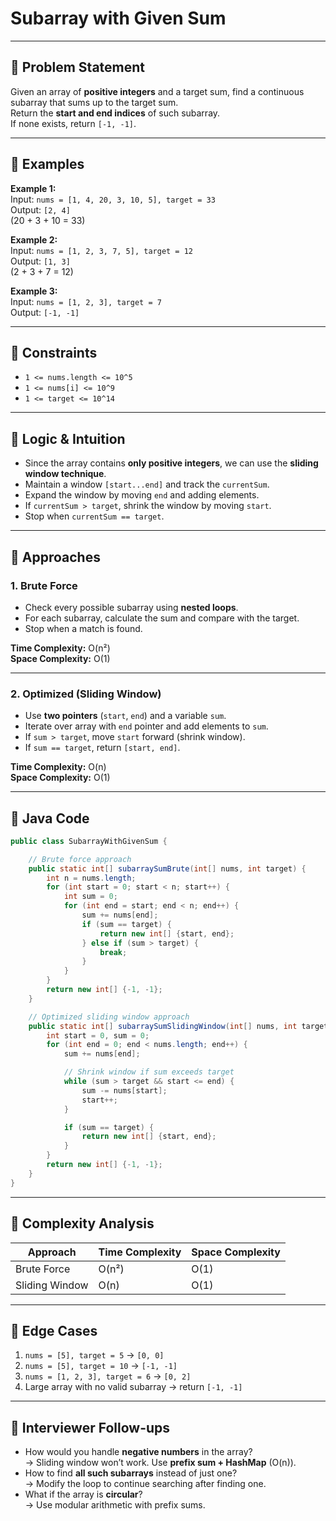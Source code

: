 # Subarray with Given Sum

---

## 🔹 Problem Statement
Given an array of **positive integers** and a target sum, find a continuous subarray that sums up to the target sum.  
Return the **start and end indices** of such subarray.  
If none exists, return `[-1, -1]`.

---

## 🔹 Examples
**Example 1:**  
Input: `nums = [1, 4, 20, 3, 10, 5], target = 33`  
Output: `[2, 4]`  
(20 + 3 + 10 = 33)

**Example 2:**  
Input: `nums = [1, 2, 3, 7, 5], target = 12`  
Output: `[1, 3]`  
(2 + 3 + 7 = 12)

**Example 3:**  
Input: `nums = [1, 2, 3], target = 7`  
Output: `[-1, -1]`

---

## 🔹 Constraints
- `1 <= nums.length <= 10^5`
- `1 <= nums[i] <= 10^9`
- `1 <= target <= 10^14`

---

## 🔹 Logic & Intuition
- Since the array contains **only positive integers**, we can use the **sliding window technique**.
- Maintain a window `[start...end]` and track the `currentSum`.
- Expand the window by moving `end` and adding elements.
- If `currentSum > target`, shrink the window by moving `start`.
- Stop when `currentSum == target`.

---

## 🔹 Approaches

### 1. Brute Force
- Check every possible subarray using **nested loops**.
- For each subarray, calculate the sum and compare with the target.
- Stop when a match is found.

**Time Complexity:** O(n²)  
**Space Complexity:** O(1)

---

### 2. Optimized (Sliding Window)
- Use **two pointers** (`start`, `end`) and a variable `sum`.
- Iterate over array with `end` pointer and add elements to `sum`.
- If `sum > target`, move `start` forward (shrink window).
- If `sum == target`, return `[start, end]`.

**Time Complexity:** O(n)  
**Space Complexity:** O(1)

---

## 🔹 Java Code

```java
public class SubarrayWithGivenSum {

    // Brute force approach
    public static int[] subarraySumBrute(int[] nums, int target) {
        int n = nums.length;
        for (int start = 0; start < n; start++) {
            int sum = 0;
            for (int end = start; end < n; end++) {
                sum += nums[end];
                if (sum == target) {
                    return new int[] {start, end};
                } else if (sum > target) {
                    break;
                }
            }
        }
        return new int[] {-1, -1};
    }

    // Optimized sliding window approach
    public static int[] subarraySumSlidingWindow(int[] nums, int target) {
        int start = 0, sum = 0;
        for (int end = 0; end < nums.length; end++) {
            sum += nums[end];

            // Shrink window if sum exceeds target
            while (sum > target && start <= end) {
                sum -= nums[start];
                start++;
            }

            if (sum == target) {
                return new int[] {start, end};
            }
        }
        return new int[] {-1, -1};
    }
}
```
---

## 🔹 Complexity Analysis

| Approach       | Time Complexity | Space Complexity |
|----------------|-----------------|------------------|
| Brute Force    | O(n²)           | O(1)             |
| Sliding Window | O(n)            | O(1)             |

---

## 🔹 Edge Cases
1. `nums = [5], target = 5` → `[0, 0]`
2. `nums = [5], target = 10` → `[-1, -1]`
3. `nums = [1, 2, 3], target = 6` → `[0, 2]`
4. Large array with no valid subarray → return `[-1, -1]`

---

## 🔹 Interviewer Follow-ups
- How would you handle **negative numbers** in the array?  
  → Sliding window won’t work. Use **prefix sum + HashMap** (O(n)).
- How to find **all such subarrays** instead of just one?  
  → Modify the loop to continue searching after finding one.
- What if the array is **circular**?  
  → Use modular arithmetic with prefix sums.  

